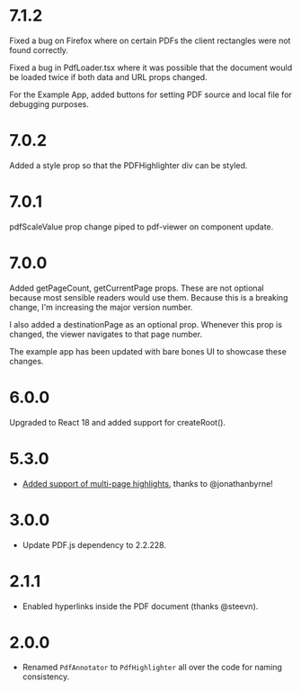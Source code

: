 # 7.1.2

Fixed a bug on Firefox where on certain PDFs the client rectangles were not found correctly.

Fixed a bug in PdfLoader.tsx where it was possible that the document would be loaded twice if both data and URL props changed.

For the Example App, added buttons for setting PDF source and local file for debugging purposes.

# 7.0.2

Added a style prop so that the PDFHighlighter div can be styled.

# 7.0.1

pdfScaleValue prop change piped to pdf-viewer on component update.

# 7.0.0

Added getPageCount, getCurrentPage props. These are not optional because most sensible readers would use them. Because this is a breaking change, I'm increasing the major version number.

I also added a destinationPage as an optional prop. Whenever this prop is changed, the viewer navigates to that page number.

The example app has been updated with bare bones UI to showcase these changes.

# 6.0.0

Upgraded to React 18 and added support for createRoot().

# 5.3.0

- [Added support of multi-page highlights](https://github.com/agentcooper/react-pdf-highlighter/pull/167), thanks to @jonathanbyrne!

# 3.0.0

- Update PDF.js dependency to 2.2.228.

# 2.1.1

- Enabled hyperlinks inside the PDF document (thanks @steevn).

# 2.0.0

- Renamed `PdfAnnotator` to `PdfHighlighter` all over the code for naming consistency.

